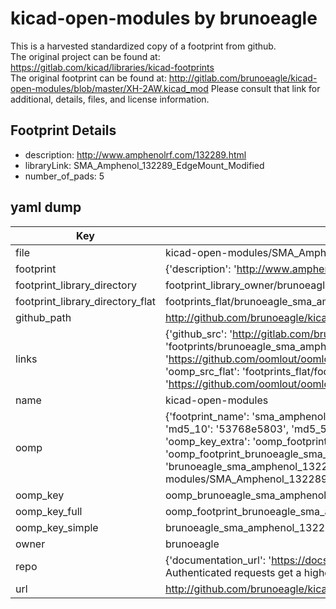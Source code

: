 # kicad-open-modules by brunoeagle  
This is a harvested standardized copy of a footprint from github.  
The original project can be found at:  
https://gitlab.com/kicad/libraries/kicad-footprints  
The original footprint can be found at:
http://gitlab.com/brunoeagle/kicad-open-modules/blob/master/XH-2AW.kicad_mod
Please consult that link for additional, details, files, and license information.  
## Footprint Details
* description: http://www.amphenolrf.com/132289.html  
* libraryLink: SMA_Amphenol_132289_EdgeMount_Modified  
* number_of_pads: 5  
## yaml dump  
| Key | Value |  
| --- | --- |  
| file | kicad-open-modules/SMA_Amphenol_132289_EdgeMount_Modified.kicad_mod |  
| footprint | {'description': 'http://www.amphenolrf.com/132289.html', 'libraryLink': 'SMA_Amphenol_132289_EdgeMount_Modified', 'number_of_pads': 5} |  
| footprint_library_directory | footprint_library_owner/brunoeagle_kicad-open-modules |  
| footprint_library_directory_flat | footprints_flat/brunoeagle_sma_amphenol_132289_edgemount_modified_sma_amphenol_132289_edgemount_modified/working |  
| github_path | http://github.com/brunoeagle/kicad-open-modules/blob/master/SMA_Amphenol_132289_EdgeMount_Modified.kicad_mod |  
| links | {'github_src': 'http://gitlab.com/brunoeagle/kicad-open-modules/blob/master/XH-2AW.kicad_mod', 'github_src_repo': 'https://gitlab.com/kicad/libraries/kicad-footprints', 'oomp_bot': 'footprints/brunoeagle_sma_amphenol_132289_edgemount_modified_sma_amphenol_132289_edgemount_modified/working', 'oomp_bot_github': 'https://github.com/oomlout/oomlout_oomp_footprint_bot/tree/main/footprints/brunoeagle_sma_amphenol_132289_edgemount_modified_sma_amphenol_132289_edgemount_modified/working', 'oomp_src_flat': 'footprints_flat/footprints_flat/brunoeagle_sma_amphenol_132289_edgemount_modified_sma_amphenol_132289_edgemount_modified/working', 'oomp_src_flat_github': 'https://github.com/oomlout/oomlout_oomp_footprint_src/tree/main/footprints_flat/brunoeagle_sma_amphenol_132289_edgemount_modified_sma_amphenol_132289_edgemount_modified/working'} |  
| name | kicad-open-modules |  
| oomp | {'footprint_name': 'sma_amphenol_132289_edgemount_modified', 'library_name': 'sma_amphenol_132289_edgemount_modified_kicad_mod', 'md5': '53768e5803d4191a8974ffaffd9c10d1', 'md5_10': '53768e5803', 'md5_5': '53768', 'md5_6': '53768e', 'oomp_key': 'oomp_brunoeagle_sma_amphenol_132289_edgemount_modified_sma_amphenol_132289_edgemount_modified', 'oomp_key_extra': 'oomp_footprint_brunoeagle_sma_amphenol_132289_edgemount_modified_sma_amphenol_132289_edgemount_modified', 'oomp_key_full': 'oomp_footprint_brunoeagle_sma_amphenol_132289_edgemount_modified_sma_amphenol_132289_edgemount_modified_53768e', 'oomp_key_simple': 'brunoeagle_sma_amphenol_132289_edgemount_modified_sma_amphenol_132289_edgemount_modified', 'original_filename': 'kicad-open-modules/SMA_Amphenol_132289_EdgeMount_Modified.kicad_mod', 'owner_name': 'brunoeagle'} |  
| oomp_key | oomp_brunoeagle_sma_amphenol_132289_edgemount_modified_sma_amphenol_132289_edgemount_modified |  
| oomp_key_full | oomp_footprint_brunoeagle_sma_amphenol_132289_edgemount_modified_sma_amphenol_132289_edgemount_modified |  
| oomp_key_simple | brunoeagle_sma_amphenol_132289_edgemount_modified_sma_amphenol_132289_edgemount_modified |  
| owner | brunoeagle |  
| repo | {'documentation_url': 'https://docs.github.com/rest/overview/resources-in-the-rest-api#rate-limiting', 'message': "API rate limit exceeded for 84.66.173.59. (But here's the good news: Authenticated requests get a higher rate limit. Check out the documentation for more details.)"} |  
| url | http://github.com/brunoeagle/kicad-open-modules |  

